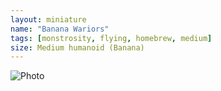 ```yaml
---
layout: miniature
name: "Banana Wariors"
tags: [monstrosity, flying, homebrew, medium]
size: Medium humanoid (Banana)
---
```

![Photo](https://photos.fife.usercontent.google.com/pw/AP1GczNDFYOGj1gXJWj0L0fVBzQjvI-q9Th8hef_tMfq3nwJumO74TeG4At4ow=w981-h1308-s-no-gm?authuser=0)

